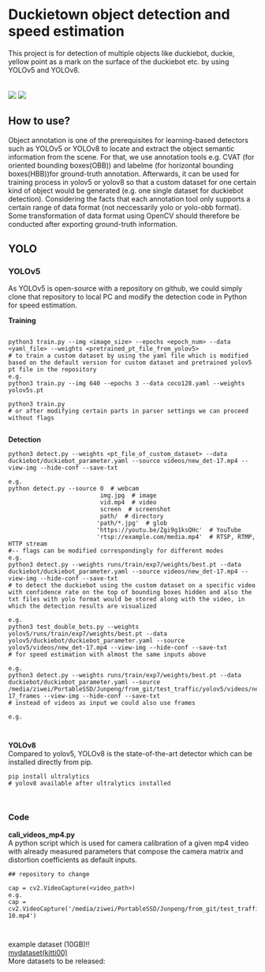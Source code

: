 # Duckietown object detection and speed estimation
This project is for detection of multiple objects like duckiebot, duckie, yellow point as a mark on the surface of the duckiebot etc. by using YOLOv5 and YOLOv8.<br>
<br></br>
![](https://media.giphy.com/media/v1.Y2lkPTc5MGI3NjExODJpNzB1N3N3em51eXU4MXh6ODF6cjM2eHYwaHdzcWh3OWE3ZmZnZSZlcD12MV9pbnRlcm5hbF9naWZfYnlfaWQmY3Q9Zw/EY3bPBV2zWYak94rJW/giphy.gif)
![](https://media.giphy.com/media/CmyZ39su0u4Shv6WO3/giphy.gif)












## How to use?
Object annotation is one of the prerequisites for learning-based detectors such as YOLOv5 or YOLOv8 to locate and extract the object semantic information from the scene. For that, we use annotation tools e.g. CVAT (for oriented bounding boxes(OBB)) and labelme (for horizontal bounding boxes(HBB))for ground-truth annotation. Afterwards, it can be used for training process in yolov5 or yolov8 so that a custom dataset for one certain kind of object would be generated (e.g. one single dataset for duckiebot detection). Considering the facts that each annotation tool only supports a certain range of data format (not neccessarily yolo or yolo-obb format). Some transformation of data format using OpenCV should therefore be conducted after exporting ground-truth information. 


## YOLO

### YOLOv5
As YOLOv5 is open-source with a repository on github, we could simply clone that repository to local PC and modify the detection code in Python for speed estimation. 

**Training**<br>

```

python3 train.py --img <image_size> --epochs <epoch_num> --data <yaml_file> --weights <pretrained_pt_file_from_yolov5>
# to train a custom dataset by using the yaml file which is modified based on the default version for custom dataset and pretrained yolov5 pt file in the repository
e.g.
python3 train.py --img 640 --epochs 3 --data coco128.yaml --weights yolov5s.pt

python3 train.py
# or after modifying certain parts in parser settings we can proceed without flags


```

**Detection**<br>

```
python3 detect.py --weights <pt_file_of_custom_dataset> --data duckiebot/duckiebot_parameter.yaml --source videos/new_det-17.mp4 --view-img --hide-conf --save-txt

e.g.
python detect.py --source 0  # webcam
                          img.jpg  # image 
                          vid.mp4  # video
                          screen  # screenshot
                          path/  # directory
                         'path/*.jpg'  # glob
                         'https://youtu.be/Zgi9g1ksQHc'  # YouTube
                         'rtsp://example.com/media.mp4'  # RTSP, RTMP, HTTP stream
#-- flags can be modified correspondingly for different modes
e.g.
python3 detect.py --weights runs/train/exp7/weights/best.pt --data duckiebot/duckiebot_parameter.yaml --source videos/new_det-17.mp4 --view-img --hide-conf --save-txt
# to detect the duckiebot using the custom dataset on a specific video with confidence rate on the top of bounding boxes hidden and also the txt files with yolo format would be stored along with the video, in which the detection results are visualized 

e.g.
python3 test_double_bots.py --weights yolov5/runs/train/exp7/weights/best.pt --data yolov5/duckiebot/duckiebot_parameter.yaml --source yolov5/videos/new_det-17.mp4 --view-img --hide-conf --save-txt
# for speed estimation with almost the same inputs above

e.g.
python3 detect.py --weights runs/train/exp7/weights/best.pt --data duckiebot/duckiebot_parameter.yaml --source /media/ziwei/PortableSSD/Junpeng/from_git/test_traffic/yolov5/videos/new_det-17_frames --view-img --hide-conf --save-txt
# instead of videos as input we could also use frames

e.g.



```




**YOLOv8** <br>
Compared to yolov5, YOLOv8 is the state-of-the-art detector which can be installed directly from pip.  

```
pip install ultralytics
# yolov8 available after ultralytics installed



```


### Code

**cali_videos_mp4.py**<br>
A python script which is used for camera calibration of a given mp4 video with already measured parameters that compose the camera matrix and distortion coefficients as default inputs.

```
## repository to change

cap = cv2.VideoCapture(<video_path>)
e.g.
cap = cv2.VideoCapture('/media/ziwei/PortableSSD/Junpeng/from_git/test_traffic/yolov5/runs/detect/exp29/my_video-10.mp4')



```




example dataset (10GB)!!<br>
[mydataset(kitti00)](https://drive.google.com/file/d/1T1KrqSesag_-sO5D6IOZttP0yGVrRPhi/view?usp=sharing)<br>
More datasets to be released:<br>